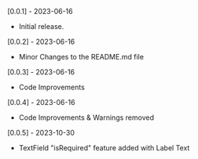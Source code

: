 [0.0.1] - 2023-06-16

* Initial release.

[0.0.2] - 2023-06-16

* Minor Changes to the README.md file

[0.0.3] - 2023-06-16

* Code Improvements

[0.0.4] - 2023-06-16

* Code Improvements & Warnings removed

[0.0.5] - 2023-10-30

* TextField "isRequired" feature added with Label Text